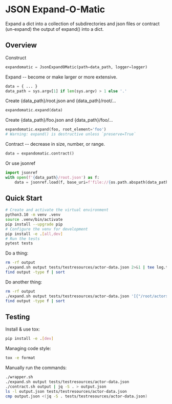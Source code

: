 # JSON Expand-O-Matic

Expand a dict into a collection of subdirectories and json files or contract (un-expand) the output of expand() into a dict.

## Overview

Construct

```python
expandomatic = JsonExpandOMatic(path=data_path, logger=logger)
```

Expand -- become or make larger or more extensive.

```python
data = { ... }
data_path = sys.argv[1] if len(sys.argv) > 1 else '.'
```

Create {data_path}/root.json and {data_path}/root/...

```python
expandomatic.expand(data)
```

Create {data_path}/foo.json and {data_path}/foo/...

```python
expandomatic.expand(foo, root_element='foo')
# Warning: expand() is destructive unless `preserve=True`
```

Contract -- decrease in size, number, or range.

```python
data = expandomatic.contract()
```

Or use jsonref

```python
import jsonref
with open(f'{data_path}/root.json') as f:
    data = jsonref.load(f, base_uri=f'file://{os.path.abspath(data_path)}/')
```

## Quick Start

```bash
# Create and activate the virtual environment
python3.10 -m venv .venv
source .venv/bin/activate
pip install --upgrade pip
# Configure the venv for development
pip install -e .[all,dev]
# Run the tests
pytest tests
```

Do a thing:

```bash
rm -rf output
./expand.sh output tests/testresources/actor-data.json 2>&1 | tee log.txt
find output -type f | sort
```

Do another thing:

```bash
rm -rf output
./expand.sh output tests/testresources/actor-data.json '[{"/root/actors/.*": ["/[^/]+/movies/.*"]}]' 2>&1 | tee log.txt
find output -type f | sort
```

## Testing

Install & use tox:

```bash
pip install -e .[dev]
```

Managing code style:

```bash
tox -e format
```

Manually run the commands:

```bash
./wrapper.sh
./expand.sh output tests/testresources/actor-data.json
./contract.sh output | jq -S . > output.json
ls -l output.json tests/testresources/actor-data.json
cmp output.json <(jq -S . tests/testresources/actor-data.json)
```
